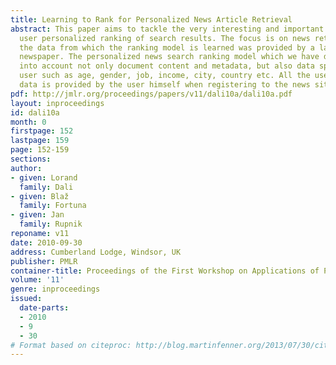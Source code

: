 ```yaml
---
title: Learning to Rank for Personalized News Article Retrieval
abstract: This paper aims to tackle the very interesting and important problem of
  user personalized ranking of search results. The focus is on news retrieval and
  the data from which the ranking model is learned was provided by a large online
  newspaper. The personalized news search ranking model which we have developed takes
  into account not only document content and metadata, but also data specific to the
  user such as age, gender, job, income, city, country etc. All the user specific
  data is provided by the user himself when registering to the news site.
pdf: http://jmlr.org/proceedings/papers/v11/dali10a/dali10a.pdf
layout: inproceedings
id: dali10a
month: 0
firstpage: 152
lastpage: 159
page: 152-159
sections: 
author:
- given: Lorand
  family: Dali
- given: Blaž
  family: Fortuna
- given: Jan
  family: Rupnik
reponame: v11
date: 2010-09-30
address: Cumberland Lodge, Windsor, UK
publisher: PMLR
container-title: Proceedings of the First Workshop on Applications of Pattern Analysis
volume: '11'
genre: inproceedings
issued:
  date-parts:
  - 2010
  - 9
  - 30
# Format based on citeproc: http://blog.martinfenner.org/2013/07/30/citeproc-yaml-for-bibliographies/
---
```

